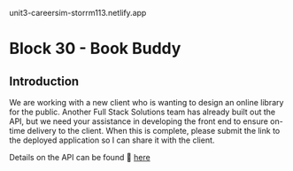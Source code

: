 unit3-careersim-storrm113.netlify.app

# Block 30 - Book Buddy

## Introduction

We are working with a new client who is wanting to design an online library for the public. Another Full Stack Solutions team has already built out the API, but we need your assistance in developing the front end to ensure on-time delivery to the client. When this is complete, please submit the link to the deployed application so I can share it with the client.

Details on the API can be found 🔗 [here](https://fsa-book-buddy-b6e748d1380d.herokuapp.com/docs/)


